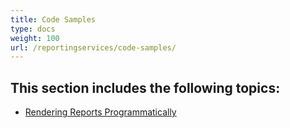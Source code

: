 ```yaml
---
title: Code Samples
type: docs
weight: 100
url: /reportingservices/code-samples/
---
```


## This section includes the following topics: 

- [Rendering Reports Programmatically](/words/reportingservices/rendering-reports-programmatically/)

